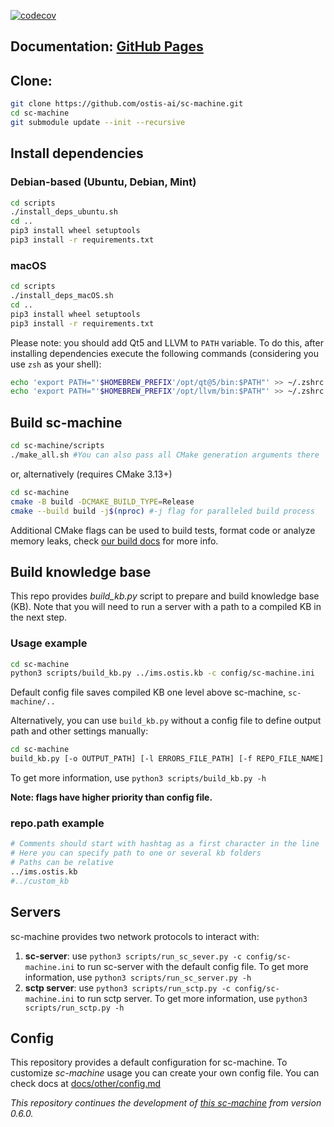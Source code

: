 [![codecov](https://codecov.io/gh/ostis-ai/sc-machine/branch/main/graph/badge.svg?token=WU8O9Z1DNL)](https://codecov.io/gh/ostis-ai/sc-machine)

## Documentation: [GitHub Pages](https://ostis-ai.github.io/sc-machine)

## Clone:

```sh
git clone https://github.com/ostis-ai/sc-machine.git
cd sc-machine
git submodule update --init --recursive
```

## Install dependencies

### Debian-based (Ubuntu, Debian, Mint)

```sh
cd scripts
./install_deps_ubuntu.sh
cd ..
pip3 install wheel setuptools
pip3 install -r requirements.txt
```

### macOS
```sh
cd scripts
./install_deps_macOS.sh
cd ..
pip3 install wheel setuptools
pip3 install -r requirements.txt
```
Please note: you should add Qt5 and LLVM to `PATH` variable. To do this, after installing dependencies execute the following commands (considering you use `zsh` as your shell):
```sh
echo 'export PATH="'$HOMEBREW_PREFIX'/opt/qt@5/bin:$PATH"' >> ~/.zshrc
echo 'export PATH="'$HOMEBREW_PREFIX'/opt/llvm/bin:$PATH"' >> ~/.zshrc
```

## Build sc-machine
```sh
cd sc-machine/scripts
./make_all.sh #You can also pass all CMake generation arguments there
```
or, alternatively (requires CMake 3.13+)
```sh
cd sc-machine
cmake -B build -DCMAKE_BUILD_TYPE=Release
cmake --build build -j$(nproc) #-j flag for paralleled build process
```
Additional CMake flags can be used to build tests, format code or analyze memory leaks, check [our build docs](docs/build/cmake-flags.md) for more info.

## Build knowledge base

This repo provides *build_kb.py* script to prepare and build knowledge base (KB). Note that you will need to run a server with a path to a compiled KB in the next step.

### Usage example
```sh
cd sc-machine
python3 scripts/build_kb.py ../ims.ostis.kb -c config/sc-machine.ini
```

Default config file saves compiled KB one level above sc-machine, `sc-machine/..`

Alternatively, you can use `build_kb.py` without a config file to define output path and other settings manually:
```sh
cd sc-machine
build_kb.py [-o OUTPUT_PATH] [-l ERRORS_FILE_PATH] [-f REPO_FILE_NAME] repo_folder
```
To get more information, use `python3 scripts/build_kb.py -h`

**Note: flags have higher priority than config file.**

### repo.path example
```sh
# Comments should start with hashtag as a first character in the line
# Here you can specify path to one or several kb folders
# Paths can be relative
../ims.ostis.kb
#../custom_kb
```

## Servers

sc-machine provides two network protocols to interact with:
1. **sc-server**: use `python3 scripts/run_sc_sever.py -c config/sc-machine.ini` to run sc-server with the default config file.
  To get more information, use `python3 scripts/run_sc_server.py -h`
2. **sctp server**: use `python3 scripts/run_sctp.py -c config/sc-machine.ini` to run sctp server.
  To get more information, use `python3 scripts/run_sctp.py -h`

## Config

This repository provides a default configuration for sc-machine. To customize *sc-machine* usage you can create your own config file. You can check docs at [docs/other/config.md](docs/other/config.md)

*This repository continues the development of [this sc-machine](https://github.com/ostis-dev/sc-machine) from version 0.6.0.*
